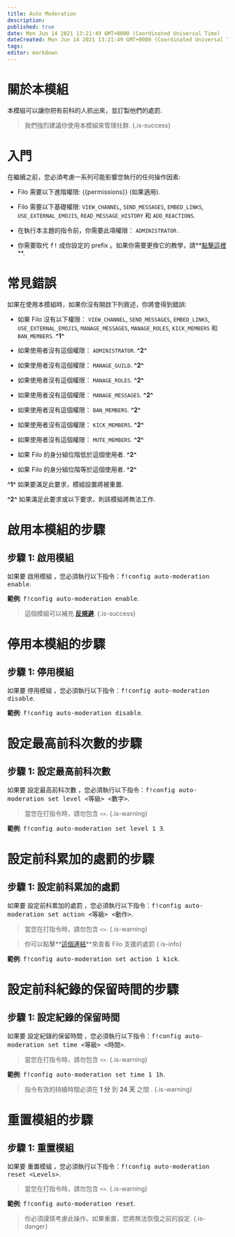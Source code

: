 ```yaml
---
title: Auto Moderation
description:
published: true
date: Mon Jun 14 2021 13:21:49 GMT+0000 (Coordinated Universal Time)
dateCreated: Mon Jun 14 2021 13:21:49 GMT+0000 (Coordinated Universal Time)
tags:
editor: markdown
---
```


# 關於本模組

本模組可以讓你把有前科的人抓出來，並訂製他們的處罰.

> 我們強烈建議你使用本模組來管理社群.
{.is-success}

# 入門

在繼續之前，您必須考慮一系列可能影響您執行的任何操作因素:

- Filo 需要以下進階權限: {{permissions}} (如果適用).

- Filo 需要以下基礎權限: ``VIEW_CHANNEL``, ``SEND_MESSAGES``, ``EMBED_LINKS``, ``USE_EXTERNAL_EMOJIS``, ``READ_MESSAGE_HISTORY`` 和 ``ADD_REACTIONS``.

- 在執行本主題的指令前，你需要此項權限： ``ADMINISTRATOR`` .

- 你需要取代 <kbd>f!</kbd> 成你設定的 prefix 。如果你需要更換它的教學，請**[點擊這裡](https://wiki.filobot.xyz/zh-Tw/modules/prefix)**.

# 常見錯誤

如果在使用本模組時，如果你沒有開啟下列敘述，你將會得到錯誤:

- 如果 Filo 沒有以下權限： ``VIEW_CHANNEL``, ``SEND_MESSAGES``, ``EMBED_LINKS``, ``USE_EXTERNAL_EMOJIS``, ``MANAGE_MESSAGES``, ``MANAGE_ROLES``, ``KICK_MEMBERS`` 和 ``BAN_MEMBERS``. **^1^**

- 如果使用者沒有這個權限： ``ADMINISTRATOR``. **^2^**

- 如果使用者沒有這個權限： ``MANAGE_GUILD``. **^2^**

- 如果使用者沒有這個權限： ``MANAGE_ROLES``. **^2^**

- 如果使用者沒有這個權限： ``MANAGE_MESSAGES``. **^2^**

- 如果使用者沒有這個權限： ``BAN_MEMBERS``. **^2^**

- 如果使用者沒有這個權限： ``KICK_MEMBERS``. **^2^**

- 如果使用者沒有這個權限： ``MUTE_MEMBERS``. **^2^**

- 如果 Filo 的身分組位階低於這個使用者. **^2^**

- 如果 Filo 的身分組位階等於這個使用者. **^2^**

**^1^** 如果要滿足此要求，模組設置將被重置.

**^2^** 如果滿足此要求或以下要求，則該模組將無法工作.

# 啟用本模組的步驟

## **步驟 1**: 啟用模組

如果要 啟用模組 ，您必須執行以下指令：<kbd>f!config auto-moderation enable</kbd>.

**範例**: <kbd>f!config auto-moderation enable</kbd>.

> 這個模組可以補充 **[反規避](https://wiki.filobot.xyz/zh-Tw/modules/anti-evasion)**.
{.is-success}

# 停用本模組的步驟

## **步驟 1**: 停用模組

如果要 停用模組 ，您必須執行以下指令：<kbd>f!config auto-moderation disable</kbd>.

**範例**: <kbd>f!config auto-moderation disable</kbd>.

# 設定最高前科次數的步驟

## **步驟 1**: 設定最高前科次數

如果要 設定最高前科次數 ，您必須執行以下指令：<kbd>f!config auto-moderation set level \<等級> \<數字></kbd>.

> 當您在打指令時，請勿包含 ``<>``.
{.is-warning}

**範例**: <kbd>f!config auto-moderation set level 1 3</kbd>.

# 設定前科累加的處罰的步驟

## **步驟 1**: 設定前科累加的處罰

如果要 設定前科累加的處罰 ，您必須執行以下指令：<kbd>f!config auto-moderation set action \<等級> \<動作></kbd>.

> 當您在打指令時，請勿包含 ``<>``.
{.is-warning}

> 你可以點擊**[這個連結](https://wiki.filobot.xyz/zh-Tw/modules/auto-moderation/actions)**來查看 Filo 支援的處罰
{.is-info}

**範例**: <kbd>f!config auto-moderation set action 1 kick</kbd>.

# 設定前科紀錄的保留時間的步驟

## **步驟 1**: 設定紀錄的保留時間

如果要 設定紀錄的保留時間 ，您必須執行以下指令：<kbd>f!config auto-moderation set time \<等級> \<時間></kbd>.

> 當您在打指令時，請勿包含 ``<>``.
{.is-warning}

**範例**: <kbd>f!config auto-moderation set time 1 1h</kbd>.

> 指令有效的持續時間必須在 **1 分** 到 **24 天** 之間 .
{.is-warning}

# 重置模組的步驟

## **步驟 1**: 重置模組

如果要 重置模組 ，您必須執行以下指令：<kbd>f!config auto-moderation reset \<Levels></kbd>.

> 當您在打指令時，請勿包含 ``<>``.
{.is-warning}

**範例**: <kbd>f!config auto-moderation reset</kbd>.

> 你必須謹慎考慮此操作。如果重置，您將無法恢復之前的設定.
{.is-danger}
